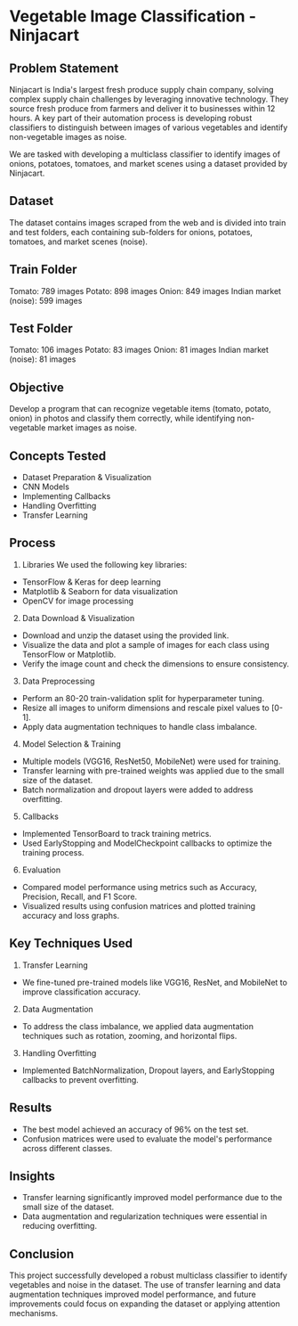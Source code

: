 # Vegetable Image Classification - Ninjacart
## Problem Statement
Ninjacart is India's largest fresh produce supply chain company, solving complex supply chain challenges by leveraging innovative technology. They source fresh produce from farmers and deliver it to businesses within 12 hours. A key part of their automation process is developing robust classifiers to distinguish between images of various vegetables and identify non-vegetable images as noise.

We are tasked with developing a multiclass classifier to identify images of onions, potatoes, tomatoes, and market scenes using a dataset provided by Ninjacart.

## Dataset
The dataset contains images scraped from the web and is divided into train and test folders, each containing sub-folders for onions, potatoes, tomatoes, and market scenes (noise).

## Train Folder
Tomato: 789 images
Potato: 898 images
Onion: 849 images
Indian market (noise): 599 images

## Test Folder
Tomato: 106 images
Potato: 83 images
Onion: 81 images
Indian market (noise): 81 images

## Objective
Develop a program that can recognize vegetable items (tomato, potato, onion) in photos and classify them correctly, while identifying non-vegetable market images as noise.

## Concepts Tested
* Dataset Preparation & Visualization
* CNN Models
* Implementing Callbacks
* Handling Overfitting
* Transfer Learning

## Process
1. Libraries
We used the following key libraries:
* TensorFlow & Keras for deep learning
* Matplotlib & Seaborn for data visualization
* OpenCV for image processing

2. Data Download & Visualization
* Download and unzip the dataset using the provided link.
* Visualize the data and plot a sample of images for each class using TensorFlow or Matplotlib.
* Verify the image count and check the dimensions to ensure consistency.

3. Data Preprocessing
* Perform an 80-20 train-validation split for hyperparameter tuning.
* Resize all images to uniform dimensions and rescale pixel values to [0-1].
* Apply data augmentation techniques to handle class imbalance.

4. Model Selection & Training
* Multiple models (VGG16, ResNet50, MobileNet) were used for training.
* Transfer learning with pre-trained weights was applied due to the small size of the dataset.
* Batch normalization and dropout layers were added to address overfitting.

5. Callbacks
* Implemented TensorBoard to track training metrics.
* Used EarlyStopping and ModelCheckpoint callbacks to optimize the training process.

6. Evaluation
* Compared model performance using metrics such as Accuracy, Precision, Recall, and F1 Score.
* Visualized results using confusion matrices and plotted training accuracy and loss graphs.

## Key Techniques Used
1. Transfer Learning
* We fine-tuned pre-trained models like VGG16, ResNet, and MobileNet to improve classification accuracy.

2. Data Augmentation
* To address the class imbalance, we applied data augmentation techniques such as rotation, zooming, and horizontal flips.

3. Handling Overfitting
* Implemented BatchNormalization, Dropout layers, and EarlyStopping callbacks to prevent overfitting.

## Results
* The best model achieved an accuracy of 96% on the test set.
* Confusion matrices were used to evaluate the model's performance across different classes.

## Insights
* Transfer learning significantly improved model performance due to the small size of the dataset.
* Data augmentation and regularization techniques were essential in reducing overfitting.

## Conclusion
This project successfully developed a robust multiclass classifier to identify vegetables and noise in the dataset. The use of transfer learning and data augmentation techniques improved model performance, and future improvements could focus on expanding the dataset or applying attention mechanisms.

